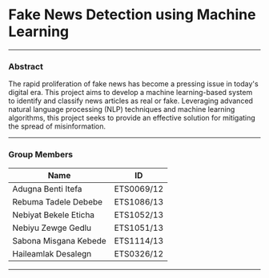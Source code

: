 # Fake News Detection using Machine Learning

---

### Abstract
The rapid proliferation of fake news has become a pressing issue in today's digital era. This project aims to develop a machine learning-based system to identify and classify news articles as real or fake. Leveraging advanced natural language processing (NLP) techniques and machine learning algorithms, this project seeks to provide an effective solution for mitigating the spread of misinformation.

---

### Group Members

| Name                     | ID          |
|--------------------------|-------------|
| Adugna Benti Itefa       | ETS0069/12  |
| Rebuma Tadele Debebe     | ETS1086/13  |
| Nebiyat Bekele Eticha    | ETS1052/13  |
| Nebiyu Zewge Gedlu       | ETS1051/13  |
| Sabona Misgana Kebede    | ETS1114/13  |
| Haileamlak Desalegn      | ETS0326/12  |

---
